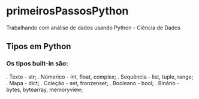 # primeirosPassosPython
Trabalhando com análise de dados usando Python - Ciência de Dados

## Tipos em Python

### Os tipos built-in são:

. Texto - str;
. Númerico - int, float, complex;
. Sequência - list, tuple, range;
. Mapa - dict;
. Coleção - set, fronzenset;
. Booleano - bool;
. Binário - bytes, bytearray, memoryview;
